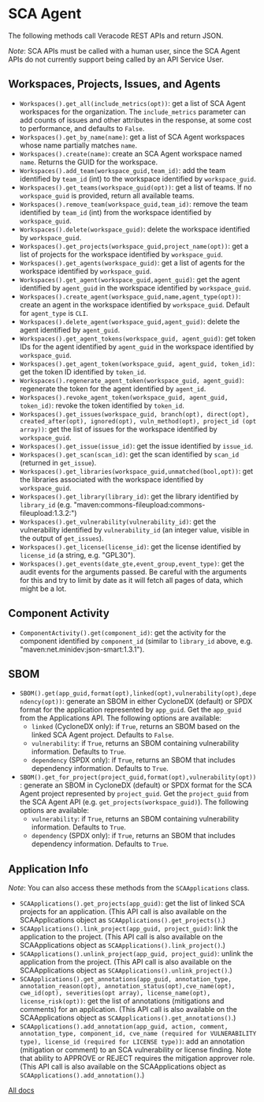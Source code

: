 # SCA Agent

The following methods call Veracode REST APIs and return JSON.

_Note_: SCA APIs must be called with a human user, since the SCA Agent APIs do not currently support being called by an API Service User.

## Workspaces, Projects, Issues, and Agents

- `Workspaces().get_all(include_metrics(opt))`: get a list of SCA Agent workspaces for the organization. The `include_metrics` parameter can add counts of issues and other attributes in the response, at some cost to performance, and defaults to `False`.
- `Workspaces().get_by_name(name)`: get a list of SCA Agent workspaces whose name partially matches `name`.
- `Workspaces().create(name)`: create an SCA Agent workspace named `name`. Returns the GUID for the workspace.
- `Workspaces().add_team(workspace_guid,team_id)`: add the team identified by `team_id` (int) to the workspace identified by `workspace_guid`.
- `Workspaces().get_teams(workspace_guid(opt))`: get a list of teams. If no `workspace_guid` is provided, return all available teams.
- `Workspaces().remove_team(workspace_guid,team_id)`: remove the team identified by `team_id` (int) from the workspace identified by `workspace_guid`.
- `Workspaces().delete(workspace_guid)`: delete the workspace identified by `workspace_guid`.
- `Workspaces().get_projects(workspace_guid,project_name(opt))`: get a list of projects for the workspace identified by `workspace_guid`.
- `Workspaces().get_agents(workspace_guid)`: get a list of agents for the workspace identified by `workspace_guid`.
- `Workspaces().get_agent(workspace_guid,agent_guid)`: get the agent identified by `agent_guid` in the workspace identified by `workspace_guid`.
- `Workspaces().create_agent(workspace_guid,name,agent_type(opt))`: create an agent in the workspace identified by `workspace_guid`. Default for `agent_type` is `CLI`.
- `Workspaces().delete_agent(workspace_guid,agent_guid)`: delete the agent identified by `agent_guid`.
- `Workspaces().get_agent_tokens(workspace_guid, agent_guid)`: get token IDs for the agent identified by `agent_guid` in the workspace identified by `workspace_guid`.
- `Workspaces().get_agent_token(workspace_guid, agent_guid, token_id)`: get the token ID identified by `token_id`.
- `Workspaces().regenerate_agent_token(workspace_guid, agent_guid)`: regenerate the token for the agent identified by `agent_id`.
- `Workspaces().revoke_agent_token(workspace_guid, agent_guid, token_id)`: revoke the token identified by `token_id`.
- `Workspaces().get_issues(workspace_guid, branch(opt), direct(opt), created_after(opt), ignored(opt), vuln_method(opt), project_id (opt array))`: get the list of issues for the workspace identified by `workspace_guid`.
- `Workspaces().get_issue(issue_id)`: get the issue identified by `issue_id`.
- `Workspaces().get_scan(scan_id)`: get the scan identified by `scan_id` (returned in `get_issue`).
- `Workspaces().get_libraries(workspace_guid,unmatched(bool,opt))`: get the libraries associated with the workspace identified by `workspace_guid`.
- `Workspaces().get_library(library_id)`: get the library identified by `library_id` (e.g. "maven:commons-fileupload:commons-fileupload:1.3.2:")
- `Workspaces().get_vulnerability(vulnerability_id)`: get the vulnerability identified by `vulnerability_id` (an integer value, visible in the output of `get_issues`).
- `Workspaces().get_license(license_id)`: get the license identified by `license_id` (a string, e.g. "GPL30").
- `Workspaces().get_events(date_gte,event_group,event_type)`: get the audit events for the arguments passed. Be careful with the arguments for this and try to limit by date as it will fetch all pages of data, which might be a lot.

## Component Activity

- `ComponentActivity().get(component_id)`: get the activity for the component identified by `component_id` (similar to `library_id` above, e.g. "maven:net.minidev:json-smart:1.3.1").

## SBOM

- `SBOM().get(app_guid,format(opt),linked(opt),vulnerability(opt),dependency(opt))`: generate an SBOM in either CycloneDX (default) or SPDX format for the application represented by `app_guid`. Get the `app_guid` from the Applications API. The following options are available:
  - `linked` (CycloneDX only): if `True`, returns an SBOM based on the linked SCA Agent project. Defaults to `False`.
  - `vulnerability`: if `True`, returns an SBOM containing vulnerability information. Defaults to `True`.
  - `dependency` (SPDX only): if `True`, returns an SBOM that includes dependency information. Defaults to `True`.
- `SBOM().get_for_project(project_guid,format(opt),vulnerability(opt))`: generate an SBOM in CycloneDX (default) or SPDX format for the SCA Agent project represented by `project_guid`. Get the `project_guid` from the SCA Agent API (e.g. `get_projects(workspace_guid)`). The following options are available:
  - `vulnerability`: if `True`, returns an SBOM containing vulnerability information. Defaults to `True`.
  - `dependency` (SPDX only): if `True`, returns an SBOM that includes dependency information. Defaults to `True`.

## Application Info

_Note_: You can also access these methods from the `SCAApplications` class.

- `SCAApplications().get_projects(app_guid)`: get the list of linked SCA projects for an application. (This API call is also available on the SCAApplications object as `SCAApplications().get_projects()`.)
- `SCAApplications().link_project(app_guid, project_guid)`: link the application to the project. (This API call is also available on the SCAApplications object as `SCAApplications().link_project()`.)
- `SCAApplications().unlink_project(app_guid, project_guid)`: unlink the application from the project. (This API call is also available on the SCAApplications object as `SCAApplications().unlink_project()`.)
- `SCAApplications().get_annotations(app_guid, annotation_type, annotation_reason(opt), annotation_status(opt),cve_name(opt), cwe_id(opt), severities(opt array), license_name(opt), license_risk(opt))`: get the list of annotations (mitigations and comments) for an application. (This API call is also available on the SCAApplications object as `SCAApplications().get_annotations()`.)
- `SCAApplications().add_annotation(app_guid, action, comment, annotation_type, component_id, cve_name (required for VULNERABILITY type), license_id (required for LICENSE type))`: add an annotation (mitigation or comment) to an SCA vulnerability or license finding. Note that ability to APPROVE or REJECT requires the mitigation approver role. (This API call is also available on the SCAApplications object as `SCAApplications().add_annotation()`.)

[All docs](docs.md)
